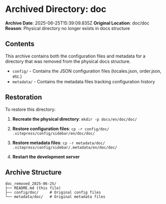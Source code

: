 # Archived Directory: doc

**Archive Date**: 2025-06-25T15:39:09.835Z
**Original Location**: doc/doc
**Reason**: Physical directory no longer exists in docs structure

## Contents
This archive contains both the configuration files and metadata for a directory that was removed from the physical docs structure.

- `config/` - Contains the JSON configuration files (locales.json, order.json, etc.)
- `metadata/` - Contains the metadata files tracking configuration history

## Restoration
To restore this directory:

1. **Recreate the physical directory**: 
   `mkdir -p docs/en/doc/doc/`

2. **Restore configuration files**:
   `cp -r config/doc/ .vitepress/config/sidebar/en/doc/doc/`

3. **Restore metadata files**:
   `cp -r metadata/doc/ .vitepress/config/sidebar/.metadata/en/doc/doc/`

4. **Restart the development server**

## Archive Structure
```
doc_removed_2025-06-25/
├── README.md (this file)
├── config/doc/     # Original config files
└── metadata/doc/   # Original metadata files
```
